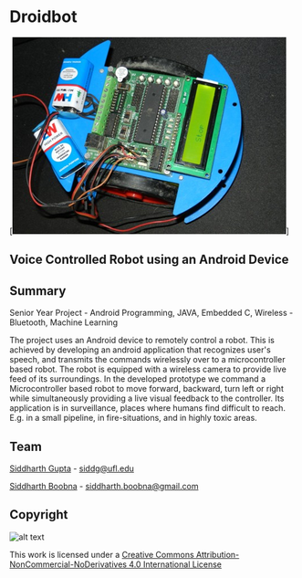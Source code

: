 # Droidbot

[![Alt text](bot1.JPG)]

## Voice Controlled Robot using an Android Device

## Summary
Senior Year Project - Android Programming, JAVA, Embedded C, Wireless - Bluetooth, Machine Learning

  The project uses an Android device to remotely control a robot. This is achieved by developing an android application that recognizes     user's speech, and transmits the commands wirelessly over to a microcontroller based robot. The robot is equipped with a wireless         camera to provide live feed of its surroundings. In the developed prototype we command a Microcontroller based robot to move forward,     backward, turn left or right while simultaneously providing a live visual feedback to the controller. Its application is in               surveillance, places where humans find difficult to reach. E.g. in a small pipeline, in fire-situations, and in highly toxic areas.

## Team

[Siddharth Gupta](https://www.linkedin.com/in/siddharth4gupta/) - siddg@ufl.edu

[Siddharth Boobna](https://www.linkedin.com/in/sboobna/) - siddharth.boobna@gmail.com


## Copyright

![alt text](https://i.creativecommons.org/l/by-nc-nd/4.0/88x31.png)

This work is licensed under a [Creative Commons Attribution-NonCommercial-NoDerivatives 4.0 International License](http://creativecommons.org/licenses/by-nc-nd/4.0/)



